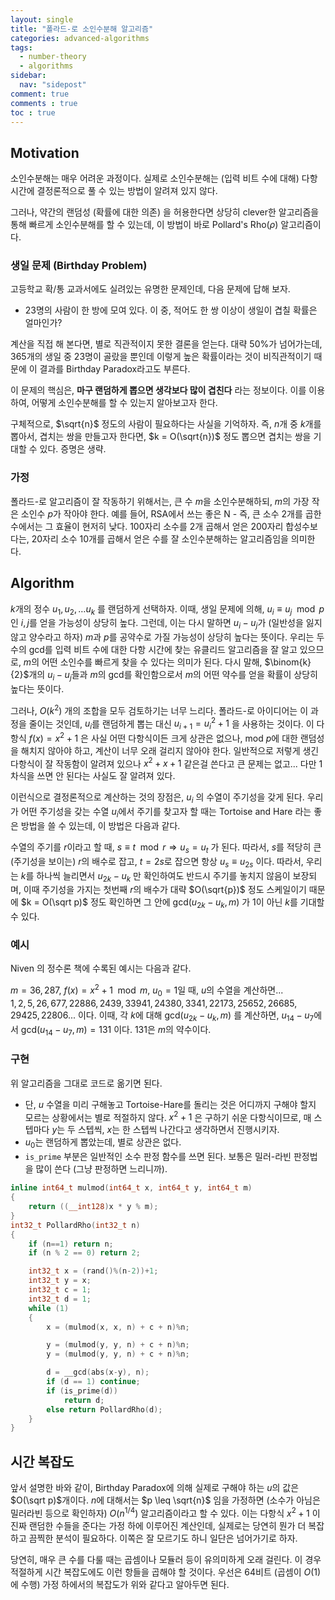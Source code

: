 ```yaml
---
layout: single
title: "폴라드-로 소인수분해 알고리즘"
categories: advanced-algorithms
tags:
  - number-theory
  - algorithms
sidebar:
  nav: "sidepost"
comment: true
comments : true
toc : true
---
```


## Motivation
소인수분해는 매우 어려운 과정이다. 실제로 소인수분해는 (입력 비트 수에 대해) 다항 시간에 결정론적으로 풀 수 있는 방법이 알려져 있지 않다.

그러나, 약간의 랜덤성 (확률에 대한 의존) 을 허용한다면 상당히 clever한 알고리즘을 통해 빠르게 소인수분해를 할 수 있는데, 이 방법이 바로 Pollard's Rho($\rho$) 알고리즘이다.

### 생일 문제 (Birthday Problem)
고등학교 확/통 교과서에도 실려있는 유명한 문제인데, 다음 문제에 답해 보자.
- 23명의 사람이 한 방에 모여 있다. 이 중, 적어도 한 쌍 이상이 생일이 겹칠 확률은 얼마인가?
  
계산을 직접 해 본다면, 별로 직관적이지 못한 결론을 얻는다. 대략 50%가 넘어가는데, 365개의 생일 중 23명이 골랐을 뿐인데 이렇게 높은 확률이라는 것이 비직관적이기 때문에 이 결과를 Birthday Paradox라고도 부른다.

이 문제의 핵심은, **마구 랜덤하게 뽑으면 생각보다 많이 겹친다** 라는 정보이다. 이를 이용하여, 어떻게 소인수분해를 할 수 있는지 알아보고자 한다.

구체적으로, $\sqrt{n}$ 정도의 사람이 필요하다는 사실을 기억하자. 즉, $n$개 중 $k$개를 뽑아서, 겹치는 쌍을 만들고자 한다면, $k = O(\sqrt{n})$ 정도 뽑으면 겹치는 쌍을 기대할 수 있다. 증명은 생략.

### 가정 
폴라드-로 알고리즘이 잘 작동하기 위해서는, 큰 수 $m$을 소인수분해하되, $m$의 가장 작은 소인수 $p$가 작아야 한다. 예를 들어, RSA에서 쓰는 좋은 N - 즉, 큰 소수 2개를 곱한 수에서는 그 효율이 현저히 낮다. 100자리 소수를 2개 곱해서 얻은 200자리 합성수보다는, 20자리 소수 10개를 곱해서 얻은 수를 잘 소인수분해하는 알고리즘임을 의미한다. 

## Algorithm
$k$개의 정수 $u_1, u_2, \dots u_k$ 를 랜덤하게 선택하자. 이때, 생일 문제에 의해, $u_i \equiv u_j \mod p$ 인 $i, j$를 얻을 가능성이 상당히 높다. 그런데, 이는 다시 말하면 $u_i - u_j$가 (일반성을 잃지 않고 양수라고 하자) $m$과 $p$를 공약수로 가질 가능성이 상당히 높다는 뜻이다. 우리는 두 수의 gcd를 입력 비트 수에 대한 다항 시간에 찾는 유클리드 알고리즘을 잘 알고 있으므로, $m$의 어떤 소인수를 빠르게 찾을 수 있다는 의미가 된다. 다시 말해, $\binom{k}{2}$개의 $u_i - u_j$들과 $m$의 gcd를 확인함으로서 $m$의 어떤 약수를 얻을 확률이 상당히 높다는 뜻이다.

그러나, $O(k^2)$ 개의 조합을 모두 검토하기는 너무 느리다. 폴라드-로 아이디어는 이 과정을 줄이는 것인데, $u_i$를 랜덤하게 뽑는 대신 $u_{i+1} = u_i^2 + 1$ 을 사용하는 것이다. 이 다항식 $f(x) = x^2 + 1$ 은 사실 어떤 다항식이든 크게 상관은 없으나, mod $p$에 대한 랜덤성을 해치지 않아야 하고, 계산이 너무 오래 걸리지 않아야 한다. 일반적으로 저렇게 생긴 다항식이 잘 작동함이 알려져 있으나 $x^2 + x + 1$ 같은걸 쓴다고 큰 문제는 없고... 다만 1차식을 쓰면 안 된다는 사실도 잘 알려져 있다. 

이런식으로 결정론적으로 계산하는 것의 장점은, $u_i$ 의 수열이 주기성을 갖게 된다. 우리가 어떤 주기성을 갖는 수열 $u_i$에서 주기를 찾고자 할 때는 Tortoise and Hare 라는 좋은 방법을 쓸 수 있는데, 이 방법은 다음과 같다.

수열의 주기를 $r$이라고 할 때, $s \equiv t \mod r \Rightarrow u_s = u_t$ 가 된다. 따라서, $s$를 적당히 큰 (주기성을 보이는) $r$의 배수로 잡고, $t = 2s$로 잡으면 항상 $u_s \equiv u_{2s}$ 이다. 따라서, 우리는 $k$를 하나씩 늘리면서 $u_{2k} - u_k$ 만 확인하여도 반드시 주기를 놓치지 않음이 보장되며, 이때 주기성을 가지는 첫번째 $r$의 배수가 대략 $O(\sqrt{p})$ 정도 스케일이기 때문에 $k = O(\sqrt p)$ 정도 확인하면 그 안에 gcd$(u_{2k} - u_k, m)$ 가 1이 아닌 $k$를 기대할 수 있다.

### 예시
Niven 의 정수론 책에 수록된 예시는 다음과 같다.

$m = 36,287$, $f(x) = x^2 + 1 \mod m$, $u_0 = 1$일 때, $u$의 수열을 계산하면...  
$1, 2, 5, 26, 677, 22886, 2439, 33941, 24380, 3341, 22173, 25652, 26685, 29425, 22806$... 이다. 이때, 각 $k$에 대해 gcd$(u_{2k} - u_k, m)$ 를 계산하면, $u_{14} - u_7$에서 gcd$(u_{14} - u_7, m) = 131$ 이다. 131은 $m$의 약수이다.

### 구현
위 알고리즘을 그대로 코드로 옮기면 된다.
- 단, $u$ 수열을 미리 구해놓고 Tortoise-Hare를 돌리는 것은 어디까지 구해야 할지 모르는 상황에서는 별로 적절하지 않다. $x^2 + 1$ 은 구하기 쉬운 다항식이므로, 매 스텝마다 $y$는 두 스텝씩, $x$는 한 스텝씩 나간다고 생각하면서 진행시키자.
- $u_0$는 랜덤하게 뽑았는데, 별로 상관은 없다. 
- `is_prime` 부분은 일반적인 소수 판정 함수를 쓰면 된다. 보통은 밀러-라빈 판정법을 많이 쓴다 (그냥 판정하면 느리니까).

```cpp
inline int64_t mulmod(int64_t x, int64_t y, int64_t m)
{
    return ((__int128)x * y % m);
}
int32_t PollardRho(int32_t n)
{
    if (n==1) return n;
    if (n % 2 == 0) return 2;

    int32_t x = (rand()%(n-2))+1;
    int32_t y = x;
    int32_t c = 1;
    int32_t d = 1;
    while (1)
    {
        x = (mulmod(x, x, n) + c + n)%n;

        y = (mulmod(y, y, n) + c + n)%n;
        y = (mulmod(y, y, n) + c + n)%n;

        d = __gcd(abs(x-y), n);
        if (d == 1) continue;
        if (is_prime(d))
            return d;
        else return PollardRho(d);
    }
}
```

## 시간 복잡도
앞서 설명한 바와 같이, Birthday Paradox에 의해 실제로 구해야 하는 $u$의 값은 $O(\sqrt p)$개이다. $n$에 대해서는 $p \leq \sqrt{n}$ 임을 가정하면 (소수가 아님은 밀러라빈 등으로 확인하자) $O(n^{1/4})$ 알고리즘이라고 할 수 있다. 이는 다항식 $x^2 + 1$ 이 진짜 랜덤한 수들을 준다는 가정 하에 이루어진 계산인데, 실제로는 당연히 뭔가 더 복잡하고 끔찍한 분석이 필요하다. 이쪽은 잘 모르기도 하니 일단은 넘어가기로 하자.

당연히, 매우 큰 수를 다룰 때는 곱셈이나 모듈러 등이 유의미하게 오래 걸린다. 이 경우 적절하게 시간 복잡도에도 이런 항들을 곱해야 할 것이다. 우선은 64비트 (곱셈이 $O(1)$에 수행) 가정 하에서의 복잡도가 위와 같다고 알아두면 된다.